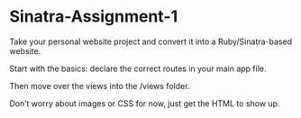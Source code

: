 Sinatra-Assignment-1
====================

  Take your personal website project and convert it into a Ruby/Sinatra-based website.

  Start with the basics: declare the correct routes in your main app file.

  Then move over the views into the /views folder.

  Don’t worry about images or CSS for now, just get the HTML to show up.

